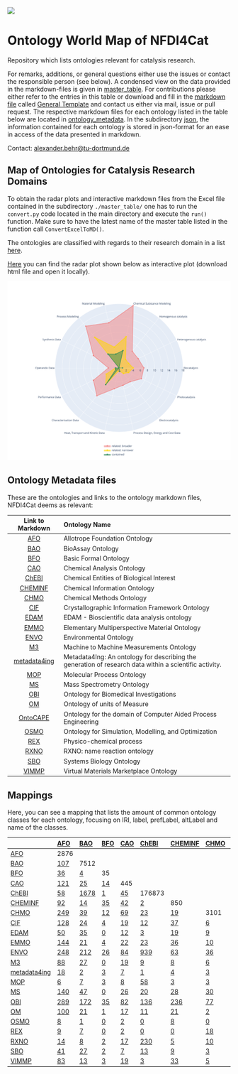 [<img src="./logo_NFDI4Cat.jpg" width="300" />](https://nfdi4cat.org/)
# Ontology World Map of NFDI4Cat

Repository which lists ontologies relevant for catalysis research.

For remarks, additions, or general questions either use the issues or contact the responsible person (see below).
A condensed view on the data provided in the markdown-files is given in [master_table](./master_table/MT_OntoWorldMap_2023-10-11.xlsx).
For contributions please either refer to the entries in this table or download and fill in the [markdown file](./General_Template.md) called [General Template] and contact us either via mail, issue or pull request.
The respective markdown files for each ontology listed in the table below are located in [ontology_metadata](./ontology_metadata).
In the subdirectory [json](./json), the information contained for each ontology is stored in json-format for an ease in access of the data presented in markdown.

Contact: <a href="mailto:alexander.behr@tu-dortmund.de?subject=Contact for Software Collection from NFDI4Cat">alexander.behr@tu-dortmund.de</a>


## Map of Ontologies for Catalysis Research Domains
 To obtain the radar plots and interactive markdown files from the Excel file contained in the subdirectory `./master_table/` one has to run the `convert.py` code located in the main directory and execute the `run()` function. Make sure to have the latest name of the master table listed in the function call `ConvertExcelToMD()`.

 The ontologies are classified with regards to their research domain in a list [here](./Radarplots.md).

 [Here](./Radarplot.html) you can find the radar plot shown below as interactive plot (download html file and open it locally).

 ![Map of Ontologies for Catalysis Research Domains](./Radarplot.svg)


## Ontology Metadata files

These are the ontologies and links to the ontology markdown files, NFDI4Cat deems as relevant:

| Link to Markdown | Ontology Name |
 |:---:|:---|
| [AFO] |Allotrope Foundation Ontology |
| [BAO] |BioAssay Ontology |
| [BFO] |Basic Formal Ontology |
| [CAO] |Chemical Analysis Ontology |
| [ChEBI] |Chemical Entities of Biological Interest |
| [CHEMINF] |Chemical Information Ontology |
| [CHMO] |Chemical Methods Ontology |
| [CIF] |Crystallographic Information Framework Ontology |
| [EDAM] |EDAM - Bioscientific data analysis ontology |
| [EMMO] |Elementary Multiperspective Material Ontology |
| [ENVO] |Environmental Ontology |
| [M3] |Machine to Machine Measurements Ontology |
| [metadata4ing] |Metadata4Ing: An ontology for describing the generation of research data within a scientific activity. |
| [MOP] |Molecular Process Ontology |
| [MS] |Mass Spectrometry Ontology |
| [OBI] |Ontology for Biomedical Investigations |
| [OM] |Ontology of units of Measure |
| [OntoCAPE] |Ontology for the domain of Computer Aided Process Engineering |
| [OSMO] |Ontology for Simulation, Modelling, and Optimization |
| [REX] |Physico-chemical process |
| [RXNO] |RXNO: name reaction ontology |
| [SBO] |Systems Biology Ontology |
| [VIMMP] |Virtual Materials Marketplace Ontology |


## Mappings

Here, you can see a mapping that lists the amount of common ontology classes for each ontology, focusing on IRI, label, prefLabel, altLabel and name of the classes.

|                | [AFO]                              | [BAO]                             | [BFO]                             | [CAO]                             | [ChEBI]                             | [CHEMINF]                             | [CHMO]                             | [CIF]                             | [EDAM]                             | [EMMO]                              | [ENVO]                             | [M3]                              | [metadata4ing]                      | [MOP]                       | [MS]                       | [OBI]                       | [OM]                       | [OSMO]                        | [REX]                      | [RXNO]                      | [SBO]                      | [VIMMP]   |
|:---------------|:-----------------------------------|:----------------------------------|:----------------------------------|:----------------------------------|:------------------------------------|:--------------------------------------|:-----------------------------------|:----------------------------------|:-----------------------------------|:------------------------------------|:-----------------------------------|:----------------------------------|:------------------------------------|:----------------------------|:---------------------------|:----------------------------|:---------------------------|:------------------------------|:---------------------------|:----------------------------|:---------------------------|:----------|
| [AFO]          | 2876                               |                                   |                                   |                                   |                                     |                                       |                                    |                                   |                                    |                                     |                                    |                                   |                                     |                             |                            |                             |                            |                               |                            |                             |                            |           |
| [BAO]          | [107](/mapping/AFO_BAO.md)         | 7512                              |                                   |                                   |                                     |                                       |                                    |                                   |                                    |                                     |                                    |                                   |                                     |                             |                            |                             |                            |                               |                            |                             |                            |           |
| [BFO]          | [36](/mapping/AFO_BFO.md)          | [4](/mapping/BAO_BFO.md)          | 35                                |                                   |                                     |                                       |                                    |                                   |                                    |                                     |                                    |                                   |                                     |                             |                            |                             |                            |                               |                            |                             |                            |           |
| [CAO]          | [121](/mapping/AFO_CAO.md)         | [25](/mapping/BAO_CAO.md)         | [14](/mapping/BFO_CAO.md)         | 445                               |                                     |                                       |                                    |                                   |                                    |                                     |                                    |                                   |                                     |                             |                            |                             |                            |                               |                            |                             |                            |           |
| [ChEBI]        | [58](/mapping/AFO_ChEBI.md)        | [1678](/mapping/BAO_ChEBI.md)     | [1](/mapping/BFO_ChEBI.md)        | [45](/mapping/CAO_ChEBI.md)       | 176873                              |                                       |                                    |                                   |                                    |                                     |                                    |                                   |                                     |                             |                            |                             |                            |                               |                            |                             |                            |           |
| [CHEMINF]      | [92](/mapping/AFO_CHEMINF.md)      | [14](/mapping/BAO_CHEMINF.md)     | [35](/mapping/BFO_CHEMINF.md)     | [42](/mapping/CAO_CHEMINF.md)     | [2](/mapping/ChEBI_CHEMINF.md)      | 850                                   |                                    |                                   |                                    |                                     |                                    |                                   |                                     |                             |                            |                             |                            |                               |                            |                             |                            |           |
| [CHMO]         | [249](/mapping/AFO_CHMO.md)        | [39](/mapping/BAO_CHMO.md)        | [12](/mapping/BFO_CHMO.md)        | [69](/mapping/CAO_CHMO.md)        | [23](/mapping/ChEBI_CHMO.md)        | [19](/mapping/CHEMINF_CHMO.md)        | 3101                               |                                   |                                    |                                     |                                    |                                   |                                     |                             |                            |                             |                            |                               |                            |                             |                            |           |
| [CIF]          | [128](/mapping/AFO_CIF.md)         | [24](/mapping/BAO_CIF.md)         | [4](/mapping/BFO_CIF.md)          | [19](/mapping/CAO_CIF.md)         | [12](/mapping/ChEBI_CIF.md)         | [37](/mapping/CHEMINF_CIF.md)         | [6](/mapping/CHMO_CIF.md)          | 32                                |                                    |                                     |                                    |                                   |                                     |                             |                            |                             |                            |                               |                            |                             |                            |           |
| [EDAM]         | [50](/mapping/AFO_EDAM.md)         | [35](/mapping/BAO_EDAM.md)        | [0](/mapping/BFO_EDAM.md)         | [12](/mapping/CAO_EDAM.md)        | [3](/mapping/ChEBI_EDAM.md)         | [19](/mapping/CHEMINF_EDAM.md)        | [9](/mapping/CHMO_EDAM.md)         | [15](/mapping/CIF_EDAM.md)        | 3473                               |                                     |                                    |                                   |                                     |                             |                            |                             |                            |                               |                            |                             |                            |           |
| [EMMO]         | [144](/mapping/AFO_EMMO.md)        | [21](/mapping/BAO_EMMO.md)        | [4](/mapping/BFO_EMMO.md)         | [22](/mapping/CAO_EMMO.md)        | [23](/mapping/ChEBI_EMMO.md)        | [36](/mapping/CHEMINF_EMMO.md)        | [10](/mapping/CHMO_EMMO.md)        | [502](/mapping/CIF_EMMO.md)       | [14](/mapping/EDAM_EMMO.md)        | 935                                 |                                    |                                   |                                     |                             |                            |                             |                            |                               |                            |                             |                            |           |
| [ENVO]         | [248](/mapping/AFO_ENVO.md)        | [212](/mapping/BAO_ENVO.md)       | [26](/mapping/BFO_ENVO.md)        | [84](/mapping/CAO_ENVO.md)        | [939](/mapping/ChEBI_ENVO.md)       | [63](/mapping/CHEMINF_ENVO.md)        | [36](/mapping/CHMO_ENVO.md)        | [62](/mapping/CIF_ENVO.md)        | [21](/mapping/EDAM_ENVO.md)        | [64](/mapping/EMMO_ENVO.md)         | 6566                               |                                   |                                     |                             |                            |                             |                            |                               |                            |                             |                            |           |
| [M3]           | [88](/mapping/AFO_M3.md)           | [27](/mapping/BAO_M3.md)          | [0](/mapping/BFO_M3.md)           | [19](/mapping/CAO_M3.md)          | [9](/mapping/ChEBI_M3.md)           | [8](/mapping/CHEMINF_M3.md)           | [6](/mapping/CHMO_M3.md)           | [67](/mapping/CIF_M3.md)          | [2](/mapping/EDAM_M3.md)           | [65](/mapping/EMMO_M3.md)           | [389](/mapping/ENVO_M3.md)         | 761                               |                                     |                             |                            |                             |                            |                               |                            |                             |                            |           |
| [metadata4ing] | [18](/mapping/AFO_metadata4ing.md) | [2](/mapping/BAO_metadata4ing.md) | [3](/mapping/BFO_metadata4ing.md) | [7](/mapping/CAO_metadata4ing.md) | [1](/mapping/ChEBI_metadata4ing.md) | [4](/mapping/CHEMINF_metadata4ing.md) | [3](/mapping/CHMO_metadata4ing.md) | [7](/mapping/CIF_metadata4ing.md) | [1](/mapping/EDAM_metadata4ing.md) | [13](/mapping/EMMO_metadata4ing.md) | [5](/mapping/ENVO_metadata4ing.md) | [10](/mapping/M3_metadata4ing.md) | 32                                  |                             |                            |                             |                            |                               |                            |                             |                            |           |
| [MOP]          | [6](/mapping/AFO_MOP.md)           | [7](/mapping/BAO_MOP.md)          | [3](/mapping/BFO_MOP.md)          | [8](/mapping/CAO_MOP.md)          | [58](/mapping/ChEBI_MOP.md)         | [3](/mapping/CHEMINF_MOP.md)          | [3](/mapping/CHMO_MOP.md)          | [3](/mapping/CIF_MOP.md)          | [0](/mapping/EDAM_MOP.md)          | [3](/mapping/EMMO_MOP.md)           | [25](/mapping/ENVO_MOP.md)         | [0](/mapping/M3_MOP.md)           | [1](/mapping/metadata4ing_MOP.md)   | 3686                        |                            |                             |                            |                               |                            |                             |                            |           |
| [MS]           | [140](/mapping/AFO_MS.md)          | [47](/mapping/BAO_MS.md)          | [0](/mapping/BFO_MS.md)           | [26](/mapping/CAO_MS.md)          | [20](/mapping/ChEBI_MS.md)          | [28](/mapping/CHEMINF_MS.md)          | [30](/mapping/CHMO_MS.md)          | [35](/mapping/CIF_MS.md)          | [26](/mapping/EDAM_MS.md)          | [31](/mapping/EMMO_MS.md)           | [75](/mapping/ENVO_MS.md)          | [61](/mapping/M3_MS.md)           | [1](/mapping/metadata4ing_MS.md)    | [1](/mapping/MOP_MS.md)     | 14989                      |                             |                            |                               |                            |                             |                            |           |
| [OBI]          | [289](/mapping/AFO_OBI.md)         | [172](/mapping/BAO_OBI.md)        | [35](/mapping/BFO_OBI.md)         | [82](/mapping/CAO_OBI.md)         | [136](/mapping/ChEBI_OBI.md)        | [236](/mapping/CHEMINF_OBI.md)        | [77](/mapping/CHMO_OBI.md)         | [61](/mapping/CIF_OBI.md)         | [48](/mapping/EDAM_OBI.md)         | [54](/mapping/EMMO_OBI.md)          | [399](/mapping/ENVO_OBI.md)        | [97](/mapping/M3_OBI.md)          | [6](/mapping/metadata4ing_OBI.md)   | [6](/mapping/MOP_OBI.md)    | [55](/mapping/MS_OBI.md)   | 4866                        |                            |                               |                            |                             |                            |           |
| [OM]           | [100](/mapping/AFO_OM.md)          | [21](/mapping/BAO_OM.md)          | [1](/mapping/BFO_OM.md)           | [17](/mapping/CAO_OM.md)          | [11](/mapping/ChEBI_OM.md)          | [21](/mapping/CHEMINF_OM.md)          | [2](/mapping/CHMO_OM.md)           | [80](/mapping/CIF_OM.md)          | [5](/mapping/EDAM_OM.md)           | [78](/mapping/EMMO_OM.md)           | [226](/mapping/ENVO_OM.md)         | [131](/mapping/M3_OM.md)          | [4](/mapping/metadata4ing_OM.md)    | [0](/mapping/MOP_OM.md)     | [24](/mapping/MS_OM.md)    | [81](/mapping/OBI_OM.md)    | 815                        |                               |                            |                             |                            |           |
| [OSMO]         | [8](/mapping/AFO_OSMO.md)          | [1](/mapping/BAO_OSMO.md)         | [0](/mapping/BFO_OSMO.md)         | [2](/mapping/CAO_OSMO.md)         | [0](/mapping/ChEBI_OSMO.md)         | [8](/mapping/CHEMINF_OSMO.md)         | [0](/mapping/CHMO_OSMO.md)         | [5](/mapping/CIF_OSMO.md)         | [4](/mapping/EDAM_OSMO.md)         | [4](/mapping/EMMO_OSMO.md)          | [13](/mapping/ENVO_OSMO.md)        | [4](/mapping/M3_OSMO.md)          | [1](/mapping/metadata4ing_OSMO.md)  | [0](/mapping/MOP_OSMO.md)   | [3](/mapping/MS_OSMO.md)   | [19](/mapping/OBI_OSMO.md)  | [5](/mapping/OM_OSMO.md)   | 173                           |                            |                             |                            |           |
| [REX]          | [9](/mapping/AFO_REX.md)           | [7](/mapping/BAO_REX.md)          | [0](/mapping/BFO_REX.md)          | [2](/mapping/CAO_REX.md)          | [0](/mapping/ChEBI_REX.md)          | [0](/mapping/CHEMINF_REX.md)          | [18](/mapping/CHMO_REX.md)         | [0](/mapping/CIF_REX.md)          | [0](/mapping/EDAM_REX.md)          | [1](/mapping/EMMO_REX.md)           | [16](/mapping/ENVO_REX.md)         | [6](/mapping/M3_REX.md)           | [1](/mapping/metadata4ing_REX.md)   | [23](/mapping/MOP_REX.md)   | [2](/mapping/MS_REX.md)    | [7](/mapping/OBI_REX.md)    | [1](/mapping/OM_REX.md)    | [0](/mapping/OSMO_REX.md)     | 552                        |                             |                            |           |
| [RXNO]         | [14](/mapping/AFO_RXNO.md)         | [8](/mapping/BAO_RXNO.md)         | [2](/mapping/BFO_RXNO.md)         | [17](/mapping/CAO_RXNO.md)        | [230](/mapping/ChEBI_RXNO.md)       | [5](/mapping/CHEMINF_RXNO.md)         | [10](/mapping/CHMO_RXNO.md)        | [5](/mapping/CIF_RXNO.md)         | [0](/mapping/EDAM_RXNO.md)         | [4](/mapping/EMMO_RXNO.md)          | [95](/mapping/ENVO_RXNO.md)        | [1](/mapping/M3_RXNO.md)          | [1](/mapping/metadata4ing_RXNO.md)  | [123](/mapping/MOP_RXNO.md) | [3](/mapping/MS_RXNO.md)   | [16](/mapping/OBI_RXNO.md)  | [0](/mapping/OM_RXNO.md)   | [0](/mapping/OSMO_RXNO.md)    | [12](/mapping/REX_RXNO.md) | 1019                        |                            |           |
| [SBO]          | [41](/mapping/AFO_SBO.md)          | [27](/mapping/BAO_SBO.md)         | [2](/mapping/BFO_SBO.md)          | [7](/mapping/CAO_SBO.md)          | [13](/mapping/ChEBI_SBO.md)         | [9](/mapping/CHEMINF_SBO.md)          | [3](/mapping/CHMO_SBO.md)          | [14](/mapping/CIF_SBO.md)         | [7](/mapping/EDAM_SBO.md)          | [17](/mapping/EMMO_SBO.md)          | [62](/mapping/ENVO_SBO.md)         | [11](/mapping/M3_SBO.md)          | [1](/mapping/metadata4ing_SBO.md)   | [20](/mapping/MOP_SBO.md)   | [9](/mapping/MS_SBO.md)    | [31](/mapping/OBI_SBO.md)   | [31](/mapping/OM_SBO.md)   | [1](/mapping/OSMO_SBO.md)     | [11](/mapping/REX_SBO.md)  | [8](/mapping/RXNO_SBO.md)   | 694                        |           |
| [VIMMP]        | [83](/mapping/AFO_VIMMP.md)        | [13](/mapping/BAO_VIMMP.md)       | [3](/mapping/BFO_VIMMP.md)        | [19](/mapping/CAO_VIMMP.md)       | [3](/mapping/ChEBI_VIMMP.md)        | [33](/mapping/CHEMINF_VIMMP.md)       | [5](/mapping/CHMO_VIMMP.md)        | [83](/mapping/CIF_VIMMP.md)       | [15](/mapping/EDAM_VIMMP.md)       | [90](/mapping/EMMO_VIMMP.md)        | [74](/mapping/ENVO_VIMMP.md)       | [37](/mapping/M3_VIMMP.md)        | [8](/mapping/metadata4ing_VIMMP.md) | [1](/mapping/MOP_VIMMP.md)  | [12](/mapping/MS_VIMMP.md) | [96](/mapping/OBI_VIMMP.md) | [72](/mapping/OM_VIMMP.md) | [172](/mapping/OSMO_VIMMP.md) | [0](/mapping/REX_VIMMP.md) | [2](/mapping/RXNO_VIMMP.md) | [9](/mapping/SBO_VIMMP.md) | 1082      |

[AFO]: ./ontology_metadata/AFO.md
[BAO]: ./ontology_metadata/BAO.md
[BFO]: ./ontology_metadata/BFO.md
[CAO]: ./ontology_metadata/CAO.md
[ChEBI]: ./ontology_metadata/ChEBI.md
[CHEMINF]: ./ontology_metadata/CHEMINF.md
[CHMO]: ./ontology_metadata/CHMO.md
[CIF]: ./ontology_metadata/CIF.md
[DOLCE]: http://www.loa.istc.cnr.it/dolce/overview.html
[EDAM]: ./ontology_metadata/EDAM.md
[EMMO]: ./ontology_metadata/EMMO.md
[ENVO]: ./ontology_metadata/ENVO.md
[ISO 15926]: https://en.wikipedia.org/wiki/ISO_15926
[ISO 15926-14]: https://en.wikipedia.org/wiki/ISO_15926
[M3]: ./ontology_metadata/M3.md
[metadata4ing]: ./ontology_metadata/metadata4ing.md
[MOP]: ./ontology_metadata/MOP.md
[MS]: ./ontology_metadata/MS.md
[OBI]: ./ontology_metadata/OBI.md
[OFM]: ./ontology_metadata/OFM.md
[OM]: ./ontology_metadata/OM.md
[OntoCAPE]: ./ontology_metadata/OntoCAPE.md
[OntoCompChem]: http://www.theworldavatar.com/ontology/ontocompchem/ontocompchem.owl
[OntoKin]: https://pubs.acs.org/doi/abs/10.1021/acs.jcim.9b00960
[OSMO]: ./ontology_metadata/OSMO.md
[PIMS-II]: ./ontology_metadata/PIMS-II.md
[REX]: ./ontology_metadata/REX.md
[RXNO]: ./ontology_metadata/RXNO.md
[SBO]: ./ontology_metadata/SBO.md
[VIMMP]: ./ontology_metadata/VIMMP.md



[General Template]: ./General_Template.md
